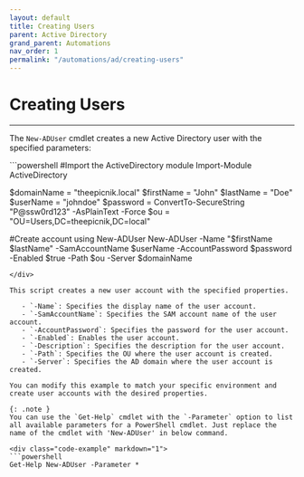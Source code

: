 ```yaml
---
layout: default
title: Creating Users
parent: Active Directory
grand_parent: Automations
nav_order: 1
permalink: "/automations/ad/creating-users"
---
```


# Creating Users

---

The `New-ADUser` cmdlet creates a new Active Directory user with the specified parameters:

<div class="code-example" markdown="1">
```powershell
#Import the ActiveDirectory module
Import-Module ActiveDirectory

$domainName = "theepicnik.local"
$firstName = "John"
$lastName = "Doe"
$userName = "johndoe"
$password = ConvertTo-SecureString "P@ssw0rd123" -AsPlainText -Force
$ou = "OU=Users,DC=theepicnik,DC=local"

#Create account using New-ADUser
New-ADUser -Name "$firstName $lastName" -SamAccountName $userName -AccountPassword $password -Enabled $true -Path $ou -Server $domainName
```
</div>

This script creates a new user account with the specified properties.

   - `-Name`: Specifies the display name of the user account.
   - `-SamAccountName`: Specifies the SAM account name of the user account.
   - `-AccountPassword`: Specifies the password for the user account.
   - `-Enabled`: Enables the user account.
   - `-Description`: Specifies the description for the user account.
   - `-Path`: Specifies the OU where the user account is created.
   - `-Server`: Specifies the AD domain where the user account is created.

You can modify this example to match your specific environment and create user accounts with the desired properties.

{: .note }
You can use the `Get-Help` cmdlet with the `-Parameter` option to list all available parameters for a PowerShell cmdlet. Just replace the name of the cmdlet with 'New-ADUser' in below command.

<div class="code-example" markdown="1">
```powershell
Get-Help New-ADUser -Parameter *
```
</div>